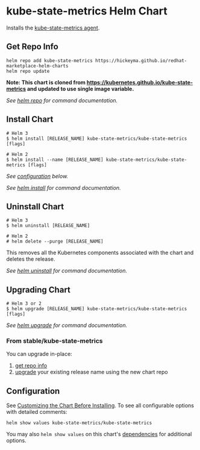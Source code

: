 # kube-state-metrics Helm Chart

Installs the [kube-state-metrics agent](https://github.com/kubernetes/kube-state-metrics).

## Get Repo Info

```console
helm repo add kube-state-metrics https://hickeyma.github.io/redhat-marketplace-helm-charts
helm repo update
```

**Note: This chart is cloned from https://kubernetes.github.io/kube-state-metrics and updated to use single image variable.**

_See [helm repo](https://helm.sh/docs/helm/helm_repo/) for command documentation._

## Install Chart

```console
# Helm 3
$ helm install [RELEASE_NAME] kube-state-metrics/kube-state-metrics [flags]

# Helm 2
$ helm install --name [RELEASE_NAME] kube-state-metrics/kube-state-metrics [flags]
```

_See [configuration](#configuration) below._

_See [helm install](https://helm.sh/docs/helm/helm_install/) for command documentation._

## Uninstall Chart

```console
# Helm 3
$ helm uninstall [RELEASE_NAME]

# Helm 2
# helm delete --purge [RELEASE_NAME]
```

This removes all the Kubernetes components associated with the chart and deletes the release.

_See [helm uninstall](https://helm.sh/docs/helm/helm_uninstall/) for command documentation._

## Upgrading Chart

```console
# Helm 3 or 2
$ helm upgrade [RELEASE_NAME] kube-state-metrics/kube-state-metrics [flags]
```

_See [helm upgrade](https://helm.sh/docs/helm/helm_upgrade/) for command documentation._

### From stable/kube-state-metrics

You can upgrade in-place:

1. [get repo info](#get-repo-info)
1. [upgrade](#upgrading-chart) your existing release name using the new chart repo

## Configuration

See [Customizing the Chart Before Installing](https://helm.sh/docs/intro/using_helm/#customizing-the-chart-before-installing). To see all configurable options with detailed comments:

```console
helm show values kube-state-metrics/kube-state-metrics
```

You may also `helm show values` on this chart's [dependencies](#dependencies) for additional options.

